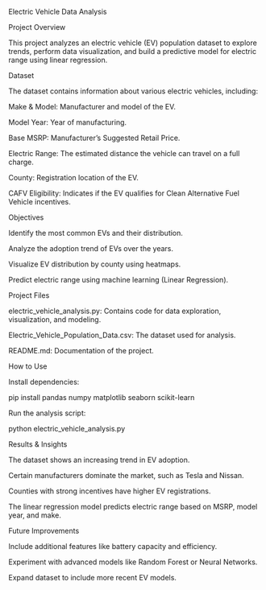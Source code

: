 Electric Vehicle Data Analysis

Project Overview

This project analyzes an electric vehicle (EV) population dataset to explore trends, perform data visualization, and build a predictive model for electric range using linear regression.

Dataset

The dataset contains information about various electric vehicles, including:

Make & Model: Manufacturer and model of the EV.

Model Year: Year of manufacturing.

Base MSRP: Manufacturer’s Suggested Retail Price.

Electric Range: The estimated distance the vehicle can travel on a full charge.

County: Registration location of the EV.

CAFV Eligibility: Indicates if the EV qualifies for Clean Alternative Fuel Vehicle incentives.

Objectives

Identify the most common EVs and their distribution.

Analyze the adoption trend of EVs over the years.

Visualize EV distribution by county using heatmaps.

Predict electric range using machine learning (Linear Regression).

Project Files

electric_vehicle_analysis.py: Contains code for data exploration, visualization, and modeling.

Electric_Vehicle_Population_Data.csv: The dataset used for analysis.

README.md: Documentation of the project.

How to Use

Install dependencies:

pip install pandas numpy matplotlib seaborn scikit-learn

Run the analysis script:

python electric_vehicle_analysis.py

Results & Insights

The dataset shows an increasing trend in EV adoption.

Certain manufacturers dominate the market, such as Tesla and Nissan.

Counties with strong incentives have higher EV registrations.

The linear regression model predicts electric range based on MSRP, model year, and make.

Future Improvements

Include additional features like battery capacity and efficiency.

Experiment with advanced models like Random Forest or Neural Networks.

Expand dataset to include more recent EV models.
